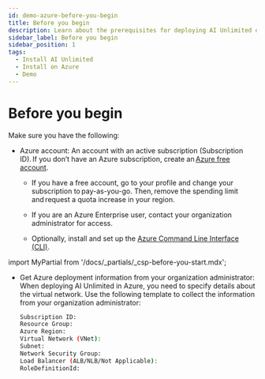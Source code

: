 ```yaml
---
id: demo-azure-before-you-begin
title: Before you begin
description: Learn about the prerequisites for deploying AI Unlimited on Azure.
sidebar_label: Before you begin 
sidebar_position: 1
tags:
  - Install AI Unlimited
  - Install on Azure
  - Demo
---
```


# Before you begin

Make sure you have the following:

- Azure account: An account with an active subscription (Subscription ID). If you don’t have an Azure subscription, create an [Azure free account](https://azure.microsoft.com/en-us/free).  

    - If you have a free account, go to your profile and change your subscription to pay-as-you-go. Then, remove the spending limit and request a quota increase in your region. 
    - If you are an Azure Enterprise user, contact your organization administrator for access. 

   - Optionally, install and set up the [Azure Command Line Interface (CLI)](https://learn.microsoft.com/en-us/cli/azure/get-started-with-azure-cli).

import MyPartial from '/docs/_partials/_csp-before-you-start.mdx';

<MyPartial />

- Get Azure deployment information from your organization administrator: When deploying AI Unlimited in Azure, you need to specify details about the virtual network. Use the following template to collect the information from your organization administrator:

    ```bash
    Subscription ID: 
    Resource Group:
    Azure Region: 
    Virtual Network (VNet): 
    Subnet: 
    Network Security Group:
    Load Balancer (ALB/NLB/Not Applicable):
    RoleDefinitionId: 
    ```

